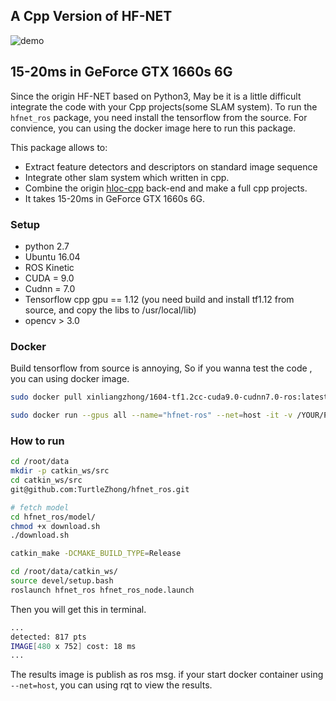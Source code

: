 ## **A Cpp Version of HF-NET**

![demo](data/hfnet-1660s-demo.gif)

## **15-20ms in GeForce GTX 1660s 6G**

Since the origin HF-NET based on Python3, May be it is a little difficult integrate the code with your Cpp projects(some SLAM system). To run the `hfnet_ros` package, you need install the tensorflow from the source. For convience, you can using the docker image here to run this package.

This package allows to:

* Extract feature detectors and descriptors on standard image sequence
* Integrate other slam system which written in cpp.
* Combine the origin [hloc-cpp](https://github.com/ethz-asl/hfnet/tree/master/hloc-cpp) back-end and make a full cpp projects.
* It takes 15-20ms in GeForce GTX 1660s 6G.

### Setup

* python 2.7
* Ubuntu 16.04
* ROS Kinetic
* CUDA = 9.0
* Cudnn = 7.0
* Tensorflow cpp gpu == 1.12 (you need build and install tf1.12 from source, and copy the libs to /usr/local/lib)
* opencv > 3.0

### Docker

Build tensorflow from source is annoying, So if you wanna test the code , you can using docker image.

```bash
sudo docker pull xinliangzhong/1604-tf1.2cc-cuda9.0-cudnn7.0-ros:latest
```

```bash
sudo docker run --gpus all --name="hfnet-ros" --net=host -it -v /YOUR/PATH:/root/data xinliangzhong/1604-tf1.2cc-cuda9.0-cudnn7.0-ros:latest /bin/bash
```



### How to run


```bash
cd /root/data
mkdir -p catkin_ws/src
cd catkin_ws/src
git@github.com:TurtleZhong/hfnet_ros.git

# fetch model
cd hfnet_ros/model/
chmod +x download.sh
./download.sh

catkin_make -DCMAKE_BUILD_TYPE=Release
```

```bash
cd /root/data/catkin_ws/
source devel/setup.bash
roslaunch hfnet_ros hfnet_ros_node.launch
```
Then you will get this in terminal.
```bash
...
detected: 817 pts
IMAGE[480 x 752] cost: 18 ms
...
```

The results image is publish as ros msg. if your start docker container using `--net=host`, you can using rqt to view the results.